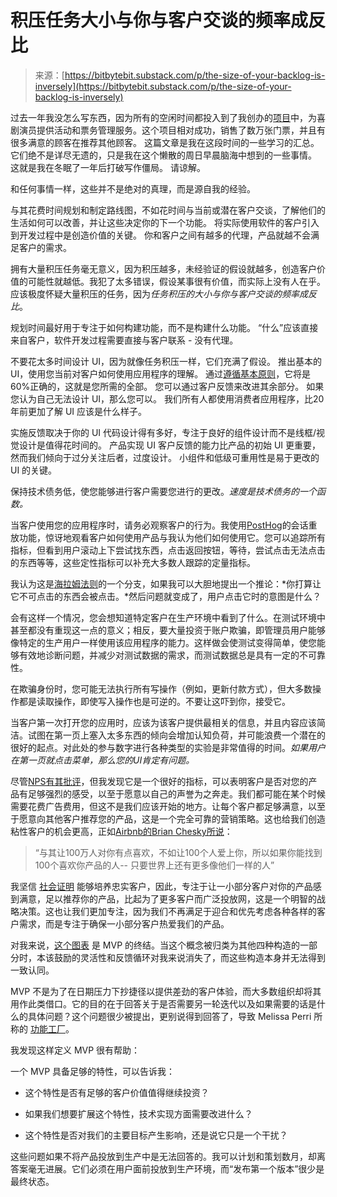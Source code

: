 <!--yml

类别：未分类

日期：2024-05-27 15:00:32

-->

# 积压任务大小与你与客户交谈的频率成反比

> 来源：[https://bitbytebit.substack.com/p/the-size-of-your-backlog-is-inversely](https://bitbytebit.substack.com/p/the-size-of-your-backlog-is-inversely)

过去一年我没怎么写东西，因为所有的空闲时间都投入到了我创办的[项目](https://www.jumpcomedy.com/)中，为喜剧演员提供活动和票务管理服务。这个项目相对成功，销售了数万张门票，并且有很多满意的顾客在推荐其他顾客。 这篇文章是我在这段时间的一些学习的汇总。它们绝不是详尽无遗的，只是我在这个懒散的周日早晨脑海中想到的一些事情。 这就是我在冬眠了一年后打破写作僵局。 请谅解。

和任何事情一样，这些并不是绝对的真理，而是源自我的经验。

与其花费时间规划和制定路线图，不如花时间与当前或潜在客户交谈，了解他们的生活如何可以改善，并让这些决定你的下一个功能。 将实际使用软件的客户引入到开发过程中是创造价值的关键。 你和客户之间有越多的代理，产品就越不会满足客户的需求。

拥有大量积压任务毫无意义，因为积压越多，未经验证的假设就越多，创造客户价值的可能性就越低。我犯了太多错误，假设某事很有价值，而实际上没有人在乎。 应该极度怀疑大量积压的任务，因为*任务积压的大小与你与客户交谈的频率成反比*。

规划时间最好用于专注于如何构建功能，而不是构建什么功能。 “什么”应该直接来自客户，软件开发过程需要直接与客户联系 - 没有代理。

不要花太多时间设计 UI，因为就像任务积压一样，它们充满了假设。 推出基本的 UI，使用您当前对客户如何使用应用程序的理解。 通过[遵循基本原则](https://www.uxtoast.com/design-tips/gestalt-principles-in-ui)，它将是60%正确的，这就是您所需的全部。 您可以通过客户反馈来改进其余部分。 如果您认为自己无法设计 UI，那么您可以。 我们所有人都使用消费者应用程序，比20年前更加了解 UI 应该是什么样子。

实施反馈取决于你的 UI 代码设计得有多好，专注于良好的组件设计而不是线框/视觉设计是值得花时间的。 产品实现 UI 客户反馈的能力比产品的初始 UI 更重要，然而我们倾向于过分关注后者，过度设计。 小组件和低级可重用性是易于更改的 UI 的关键。

保持技术债务低，使您能够进行客户需要您进行的更改。*速度是技术债务的一个函数。*

当客户使用您的应用程序时，请务必观察客户的行为。我使用[PostHog](https://posthog.com/)的会话重放功能，惊讶地观看客户如何使用产品与我认为他们如何使用它。您可以追踪所有指标，但看到用户滚动上下尝试找东西，点击返回按钮，等待，尝试点击无法点击的东西等等，这些定性指标可以补充大多数人跟踪的定量指标。

我认为这是[海拉姆法则](https://www.hyrumslaw.com/)的一个分支，如果我可以大胆地提出一个推论：*你打算让它不可点击的东西会被点击。*然后问题就变成了，用户点击它时的意图是什么？

会有这样一个情况，您会想知道特定客户在生产环境中看到了什么。在测试环境中甚至都没有重现这一点的意义；相反，要大量投资于账户欺骗，即管理员用户能够像特定的生产用户一样使用该应用程序的能力。这样做会使测试变得简单，使您能够有效地诊断问题，并减少对测试数据的需求，而测试数据总是具有一定的不可靠性。

在欺骗身份时，您可能无法执行所有写操作（例如，更新付款方式），但大多数操作都是读取操作，即使写入操作也是可逆的。不要让这吓到你，接受它。

当客户第一次打开您的应用时，应该为该客户提供最相关的信息，并且内容应该简洁。试图在第一页上塞入太多东西的倾向会增加认知负荷，并可能浪费一个潜在的很好的起点。对此处的参与数字进行各种类型的实验是非常值得的时间。*如果用户在第一页就点击菜单，那么您的UI肯定有问题。*

尽管[NPS有其批评](https://hbr.org/2019/10/where-net-promoter-score-goes-wrong)，但我发现它是一个很好的指标，可以表明客户是否对您的产品有足够强烈的感受，以至于愿意以自己的声誉为之奔走。我们都可能在某个时候需要花费广告费用，但这不是我们应该开始的地方。让每个客户都足够满意，以至于愿意向其他客户推荐您的产品，这是一个完全可靠的营销策略。这也给我们创造粘性客户的机会更高，正如[Airbnb的Brian Chesky所说](https://www.inc.com/salvador-rodriguez/brian-chesky-ges-entrepreneurship.html)：

> “与其让100万人对你有点喜欢，不如让100个人爱上你，所以如果你能找到100个喜欢你产品的人-- 只要世界上还有更多像他们一样的人”

我坚信 [社会证明](https://buffer.com/library/social-proof/) 能够培养忠实客户，因此，专注于让一小部分客户对你的产品感到满意，足以推荐你的产品，比起为了更多客户而广泛投放网，这是一个明智的战略决策。这也让我们更加专注，因为我们不再满足于迎合和优先考虑各种各样的客户需求，而是专注于确保一小部分客户热爱我们的产品。

对我来说，[这个图表](https://www.pmi.org/disciplined-agile/process/product-management/mvps-and-mbis) 是 MVP 的终结。当这个概念被归类为其他四种构造的一部分时，本该鼓励的灵活性和反馈循环对我来说消失了，而这些构造本身并无法得到一致认同。

MVP 不是为了在日期压力下抄捷径以提供差劲的客户体验，而大多数组织却将其用作此类借口。它的目的在于回答关于是否需要另一轮迭代以及如果需要的话是什么的具体问题？这个问题很少被提出，更别说得到回答了，导致 Melissa Perri 所称的 [功能工厂](https://www.drift.com/blog/build-trap-with-melissa-perri/)。

我发现这样定义 MVP 很有帮助：

一个 MVP 具备足够的特性，可以告诉我：

+   这个特性是否有足够的客户价值值得继续投资？

+   如果我们想要扩展这个特性，技术实现方面需要改进什么？

+   这个特性是否对我们的主要目标产生影响，还是说它只是一个干扰？

这些问题如果不将产品投放到生产中是无法回答的。我可以计划和策划数月，却离答案毫无进展。它们必须在用户面前投放到生产环境，而“发布第一个版本”很少是最终状态。
